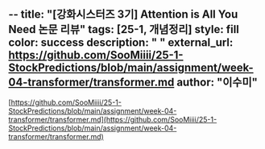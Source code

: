--
title: "[강화시스터즈 3기] Attention is All You Need 논문 리뷰"
tags: [25-1, 개념정리]
style: fill  
color: success
description: " "
external_url: https://github.com/SooMiiii/25-1-StockPredictions/blob/main/assignment/week-04-transformer/transformer.md
author: "이수미"
---
[https://github.com/SooMiiii/25-1-StockPredictions/blob/main/assignment/week-04-transformer/transformer.md](https://github.com/SooMiiii/25-1-StockPredictions/blob/main/assignment/week-04-transformer/transformer.md)
